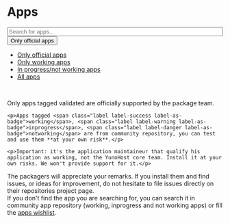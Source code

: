 # Apps

<div class="input-group">
    <span class="input-group-addon" id="basic-addon1"><span class="glyphicon glyphicon-search"></span></span>
    <input type="text" id="filter-app-cards" class="form-control"  placeholder="Search for apps..." aria-describedby="basic-addon1"/>
    <div class="input-group-btn">
        <button type="button" class="btn btn-default dropdown-toggle" data-toggle="dropdown" aria-haspopup="true" aria-expanded="false">
            <span id="app-cards-list-filter-text">Only official apps</span> <span class="caret"></span>
        </button>
        <ul class="dropdown-menu">
            <li><a href="#" id="app-cards-list-validated">Only official apps</a></li>
            <li><a href="#" id="app-cards-list-working">Only working apps</a></li>
            <li><a href="#" id="app-cards-list-working-inprogress">In progress/not working apps</a></li>
            <li><a href="#" id="app-cards-list-all-apps">All apps</a></li>
        </ul>
    </div>
</div>
<br />
<div id="community-app-list-warrant" class="alert alert-danger">
    <p>Only apps tagged <span class="label label-success label-as-badge">validated</span> are officially supported by the package team. </p>

    <p>Apps tagged <span class="label label-success label-as-badge">working</span>, <span class="label label-warning label-as-badge">inprogress</span>, <span class="label label-danger label-as-badge">notworking</span> are from community repository, you can test and use them **at your own risk**.</p>

    <p>Important: it's the application maintaineur that qualify his application as working, not the YunoHost core team. Install it at your own risks. We won't provide support for it.</p>
</div>
<div class="alert alert-info">The packagers will appreciate your remarks. If you install them and find issues, or ideas for improvement, do not hesitate to file issues directly on their repositories project page.</div>

<div class="app-cards-list" id="app-cards-list"></div>

<div class="alert alert-warning">If you don't find the app you are searching for, you can search it in community app repository (working, inprogress and not working apps) or fill the <a href="/apps_wishlist_en">apps wishlist</a>.</div>

<style>
/*=================================================
 Search bar
=================================================*/
#filter-app-cards, #app-cards-list {
    width:100%;
}
/*===============================================*/

/*=================================================
 Force return space after card list
=================================================*/
#app-cards-list:after {
    content:'';
    display:block;
    clear: both;
}
/*===============================================*/

/*=================================================
 App card
=================================================*/
.app-card {
    margin-bottom:20px;
    width:270px;
    float:left;
    min-height: 1px;
    margin-right: 10px;
    margin-left: 10px;
}
/*===============================================*/

/*=================================================
 App card body
=================================================*/
.app-card .panel-body >  h3 {
    margin-top:0;
    margin-bottom:5px;
    font-size:1.2em;
}
.app-card .category {
    height:35px;
}
.app-card .category .label, .app-card-date-maintainer {
    font-size:0.7em;
}
.app-card-date-maintainer {
    text-align:right;
    max-height: 18px;
    margin-bottom: 3px;
    margin-right: 7px;
    margin-top: -5px;
}

.app-card .unmaintained {
   color: #e0aa33;
}

.app-card-desc {
    height:100px;
    overflow: hidden;
}
/*===============================================*/

/*=================================================
 App card footer
=================================================*/
.app-card .btn-group {
    width:100%;
    margin-left: 0px;
}
.app-card > .btn-group > .btn{
    border-bottom:0;
}
.app-card > .btn-group > .btn:first-child {
    border-left:0;
    border-top-left-radius:0;
}
.app-card > .btn-group > .btn:last-child {
    border-right:0;
    border-top-right-radius:0;
    margin-left: 0px;
    width: 33.6%;
}
/*===============================================*/
</style>

<script type="text/template" id="app-template2">
    <div class="app-card_{app_id} app-card panel panel-default">

        <div class="panel-body">
            <h3>{app_name}</h3>
            <div class="category"></div>

            <div class="app-card-desc">{app_description}</div>
        </div>
            <div class="app-card-date-maintainer">
                <span class="glyphicon glyphicon-refresh"></span> {app_update} -
                <span title="{maintained_help}" class="{maintained_state}"><span class="glyphicon glyphicon-{maintained_icon}"></span> {app_maintainer}</span>
            </div>
        <div class="btn-group" role="group">
            <a href="{app_git}" target="_BLANK" type="button" class="btn btn-default col-sm-4"><span class="glyphicon glyphicon-globe" aria-hidden="true"></span> Code</a>
            <a href="#/app_{app_id}_en" target="_BLANK" type="button" class="btn btn-default col-sm-4"><span class="glyphicon glyphicon-book" aria-hidden="true"></span> Doc</a>
            <a href="https://install-app.yunohost.org/?app={app_id}" target="_BLANK" type="button" class="btn btn-{app_install_bootstrap} col-sm-4 active"><span class="glyphicon glyphicon-plus" aria-hidden="true"></span> Install</a>
        </div>

    </div>
</script>

<script>
function timeConverter(UNIX_timestamp) {
    var a = new Date(UNIX_timestamp*1000);
    var months = ['January','February','March','April','May','June','July','August','September','October','November','December'];
    var year = a.getFullYear();
    var month = months[a.getMonth()];
    var date = a.getDate();
    var hour = a.getHours();
    var min = a.getMinutes();
    if (hour < 10) { hour = '0' + hour; }
    if (min < 10) { min = '0' + min; }
    var time = date+' '+month+' '+year;//+' at '+hour+':'+min
    return time;
}

$(document).ready(function () {
    // Hide warrant about community list
    $('#community-app-list-warrant').hide();
    var filters = ["validated"];

    function filter(){
        var filters_text = filters.map(function(el) { return '.app-' + el;}).join(', ');
        var valThis = $('#filter-app-cards').val().toLowerCase();
        $('.app-card').each(function(){
            var text = $(this).find('h3').text().toLowerCase();
            (text.indexOf(valThis) == 0 && $(this).find(filters_text).length > 0) ? $(this).show() : $(this).hide();
        });
        (filters.indexOf("working") == -1) ?$('#community-app-list-warrant').hide():$('#community-app-list-warrant').show();
    }

    //=================================================
    // Search & filter bar event
    //=================================================
    $('#filter-app-cards').keyup(filter);

    $('#app-cards-list-validated').click(function(){
        filters = ["validated"];
        $('#app-cards-list-filter-text').text($('#app-cards-list-validated').text());
        filter();
    });

    $('#app-cards-list-working').click(function(){
        filters = ["validated", "working"];
        $('#app-cards-list-filter-text').text($('#app-cards-list-working').text());
        filter();
    });

    $('#app-cards-list-working-inprogress').click(function(){
        filters = ["notworking", "inprogress"];
        $('#app-cards-list-filter-text').text($('#app-cards-list-working-inprogress').text());
        filter();
    });

    $('#app-cards-list-all-apps').click(function(){
        filters = ["validated", "working", "inprogress", "notworking"];
        $('#app-cards-list-filter-text').text($('#app-cards-list-all-apps').text());
        filter();
    });
    //=================================================


    //=================================================
    // Upload apps lists
    //=================================================
    var app_list={};
    $.when(
        $.getJSON('https://app.yunohost.org/community.json', {}, function(community) {
            app_list.community = $.map(community, function(el) { return el; });
        }),
        $.getJSON('https://app.yunohost.org/official.json', {}, function(official) {
            app_list.official = $.map(official, function(el) { return el; });
        })
    ).then(function() {
        app_list = app_list.official.concat(app_list.community);

        // Sort alpha
        app_list.sort(function(a, b){
            a_state = (a.state == "validated")?4:(a.state == "working")?3:(a.state == "inprogress")?2:1;
            b_state = (b.state == "validated")?4:(b.state == "working")?3:(b.state == "inprogress")?2:1;
            if (a_state < b_state || a_state == b_state && a.level < b.level || a_state == b_state && a.level == b.level && a.manifest.id > b.manifest.id) {return 1;}
            else if (a.manifest.id == b.manifest.id) {return 0;}
            return -1;
        });
        $.each(app_list, function(k, infos) {
            app_id = infos.manifest.id;
            app_install_bootstrap = "success";
            if (infos.state === "validated") {
                app_state_bootstrap = "success";
            } else if (infos.state === "working") {
                app_state_bootstrap = "success";
            } else if (infos.state === "inprogress") {
                app_state_bootstrap = "warning";
                app_install_bootstrap = "danger";
            } else if (infos.state === "notworking") {
                app_state_bootstrap = "danger";
                app_install_bootstrap = "danger";
            }
            if (infos.level == null ) {
                infos.level = '?';
            }
            if (infos.level == 0 ) {
                app_level_bootstrap = "danger";
                app_install_bootstrap = "danger";
            } else if (infos.level <= 2) {
                app_level_bootstrap = "warning";
                app_install_bootstrap = "danger";
            } else if (infos.level >= 7) {
                app_level_bootstrap = "success";
            } else {
                app_level_bootstrap = "default";
            }

            // Fill the template
            html = $('#app-template2').html()
             .replace(/{app_id}/g, app_id)
             .replace(/{app_name}/g, infos.manifest.name)
             .replace('{app_description}', infos.manifest.description.en)
             .replace(/{app_git}/g, infos.git.url)
             .replace('{app_branch}', infos.git.branch)
             .replace('{app_level}', infos.level)
             .replace('{app_update}', timeConverter(infos.lastUpdate))
             .replace('{app_state_bootstrap}', app_state_bootstrap)
             .replace('{app_install_bootstrap}', app_install_bootstrap);

            if (infos.maintained == false)
            {
               html = html
                 .replace('{maintained_state}', 'unmaintained')
                 .replace('{maintained_icon}', 'warning-sign')
                 .replace('{app_maintainer}', "Unmaintained")
                 .replace('{maintained_help}', "This package is currently unmaintained. Feel free to propose yourself as the new maintainer !");
            } else {
            if (infos.manifest.developer) {
                html = html
                 .replace('{maintained_state}', 'maintained')
                 .replace('{maintained_icon}', 'user')
                 .replace('{app_maintainer}', infos.manifest.developer.name)
                 .replace('{maintained_help}', "Current maintainer of this package");
            }
            if (infos.manifest.maintainer) {
                html = html
                 .replace('{maintained_state}', 'maintained')
                 .replace('{maintained_icon}', 'user')
                 .replace('{app_maintainer}', infos.manifest.maintainer.name)
                 .replace('{maintained_help}', "Current maintainer of this package");;
            }
            }


            // Fill the template
            $('#app-cards-list').append(html);
            $('.app-card_'+ app_id).attr('id', 'app-card_'+ app_id);
            $('.app-card_'+ app_id + ' .category').append(' <span class="label label-'+app_level_bootstrap+' label-as-badge">'+infos.level+'</span>');
            $('.app-card_'+ app_id + ' .category').append(' <span class="label label-'+app_state_bootstrap+' label-as-badge app-'+infos.state+'">'+infos.state+'</span>');
            if (infos.manifest.license && infos.manifest.license != 'free') {
                $('.app-card_'+ app_id + ' .category').append(' <span class="label label-default">'+infos.manifest.license+'</span>');
            }

        });
        filter();
    });
    //=================================================
});
</script>
